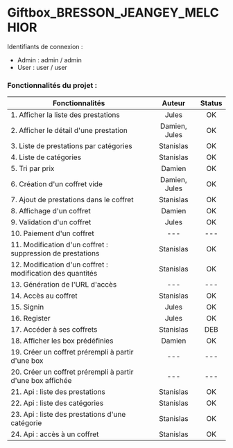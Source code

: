 # Giftbox_BRESSON_JEANGEY_MELCHIOR

Identifiants de connexion :
- Admin : admin / admin
- User : user / user

### Fonctionnalités du projet :
| Fonctionnalités                                            |    Auteur     | Status |
|------------------------------------------------------------|:-------------:|:------:|
| 1. Afficher la liste des prestations                       |     Jules     |   OK   |
| 2. Afficher le détail d'une prestation                     | Damien, Jules |   OK   | 
| 3. Liste de prestations par catégories                     |   Stanislas   |   OK   |
| 4. Liste de catégories                                     |   Stanislas   |   OK   |
| 5. Tri par prix                                            |    Damien     |   OK   |
| 6. Création d'un coffret vide                              | Damien, Jules |   OK   |
| 7. Ajout de prestations dans le coffret                    |   Stanislas   |   OK   |
| 8. Affichage d'un coffret                                  |    Damien     |   OK   |
| 9. Validation d'un coffret                                 |     Jules     |   OK   |
| 10. Paiement d'un coffret                                  |      ---      |  ---   |
| 11. Modification d'un coffret : suppression de prestations |   Stanislas   |   OK   |
| 12. Modification d'un coffret : modification des quantités |   Stanislas   |   OK   |
| 13. Génération de l'URL d'accès                            |      ---      |  ---   |
| 14. Accès au coffret                                       |   Stanislas   |   OK   |
| 15. Signin                                                 |     Jules     |   OK   |
| 16. Register                                               |     Jules     |   OK   |
| 17. Accéder à ses coffrets                                 |   Stanislas   |  DEB   |
| 18. Afficher les box prédéfinies                           |    Damien     |   OK   |
| 19. Créer un coffret prérempli à partir d'une box          |      ---      |  ---   |
| 20. Créer un coffret prérempli à partir d'une box affichée |      ---      |  ---   |
| 21. Api : liste des prestations                            |   Stanislas   |   OK   |
| 22. Api : liste des catégories                             |   Stanislas   |   OK   |
| 23. Api : liste des prestations d'une catégorie            |   Stanislas   |   OK   |
| 24. Api : accès à un coffret                               |   Stanislas   |   OK   |
